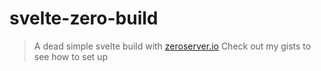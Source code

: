 # svelte-zero-build

> A dead simple svelte build with [zeroserver.io](https://zeroserver.io)
> Check out my gists to see how to set up
